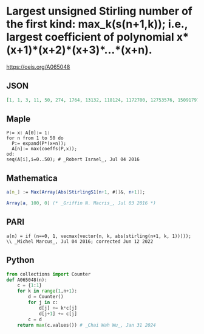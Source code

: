 # Largest unsigned Stirling number of the first kind: max\_k\(s\(n\+1,k\)\); i\.e\., largest coefficient of polynomial x\*\(x\+1\)\*\(x\+2\)\*\(x\+3\)\*\.\.\.\*\(x\+n\)\.
https://oeis.org/A065048
## JSON
```JSON
[1, 1, 3, 11, 50, 274, 1764, 13132, 118124, 1172700, 12753576, 150917976, 1931559552, 26596717056, 392156797824, 6165817614720, 102992244837120, 1821602444624640, 34012249593822720, 668609730341153280, 13803759753640704000, 298631902863216384000]
```
## Maple
```Maple
P:= x: A[0]:= 1:
for n from 1 to 50 do
  P:= expand(P*(x+n));
  A[n]:= max(coeffs(P,x));
od:
seq(A[i],i=0..50); # _Robert Israel_, Jul 04 2016
```
## Mathematica
```Mathematica
a[n_] := Max[Array[Abs[StirlingS1[n+1, #]]&, n+1]];
```
```Mathematica
Array[a, 100, 0] (* _Griffin N. Macris_, Jul 03 2016 *)
```
## PARI
```PARI
a(n) = if (n==0, 1, vecmax(vector(n, k, abs(stirling(n+1, k, 1))))); \\ _Michel Marcus_, Jul 04 2016; corrected Jun 12 2022
```
## Python
```Python
from collections import Counter
def A065048(n):
    c = {1:1}
    for k in range(1,n+1):
        d = Counter()
        for j in c:
            d[j] += k*c[j]
            d[j+1] += c[j]
        c = d
    return max(c.values()) # _Chai Wah Wu_, Jan 31 2024
```
